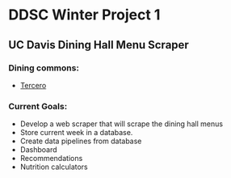 # DDSC Winter Project 1

## UC Davis Dining Hall Menu Scraper

### Dining commons:

  - [Tercero](https://housing.ucdavis.edu/dining/menus/dining-commons/tercero/)

### Current Goals:

  * Develop a web scraper that will scrape the dining hall menus
  * Store current week in a database.
  * Create data pipelines from database
  * Dashboard
  * Recommendations
  * Nutrition calculators
